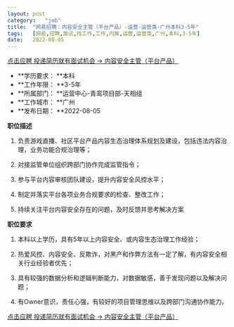 ```yaml
---
layout:	post
category:	"job"
title:	"网易招聘：内容安全主管（平台产品）-运营-运营类-广州本科3-5年"
tags:	[网易,招聘,面试,找工作,工作,内推,运营,运营类,广州,本科,3-5年]
date:	2022-08-05
---
```


[点击应聘 投递简历就有面试机会 ->  内容安全主管（平台产品）](http://mobile.bole.netease.com/bole/boleDetail?id=41885&employeeId=346f03c3cda5f04c&key=all)



- **学历要求： **本科
- **工作年限： **3-5年
- **所属部门： **运营中心-青鸾项目部-天相组
- **工作城市： **广州
- **发布日期： **2022-08-05



**职位描述**

1. 负责游戏直播、社区平台产品内容生态治理体系规划及建设，包括违法内容治理，业务功能合规治理等；

2. 对接监管单位组织跨部门协作完成监管指令；

3. 参与平台内容审核团队建设，提升内容安全风控水平；

4. 制定并落实平台各项业务合规要求的检查、整改工作；

5. 持续关注平台内容安全存在的问题，及时反馈并思考解决方案



**职位要求**

1. 本科以上学历，具有5年以上内容安全、或内容生态治理工作经验；

2. 热爱风控、内容安全、反欺诈，对黑产和作弊方法有一定了解，有内容安全相关行业经验者优先；

3. 具有较强的数据分析和逻辑判断能力，对数据敏感，善于发现问题以及解决问题；

4. 有Owner意识，责任心强，有较好的项目管理思维以及跨部门沟通协作能力。







[点击应聘 投递简历就有面试机会 ->  内容安全主管（平台产品）](http://mobile.bole.netease.com/bole/boleDetail?id=41885&employeeId=346f03c3cda5f04c&key=all)